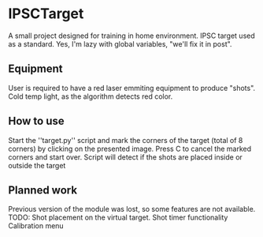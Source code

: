 # IPSCTarget
A small project designed for training in home environment. IPSC target used as a standard.
Yes, I'm lazy with global variables, "we'll fix it in post".

## Equipment
User is required to have a red laser emmiting equipment to produce "shots".
Cold temp light, as the algorithm detects red color.

## How to use
Start the 
''target.py''
script and mark the corners of the target (total of 8 corners) by clicking on the presented image.
Press C to cancel the marked corners and start over.
Script will detect if the shots are placed inside or outside the target

## Planned work
Previous version of the module was lost, so some features are not available.
TODO:
Shot placement on the virtual target.
Shot timer functionality
Calibration menu